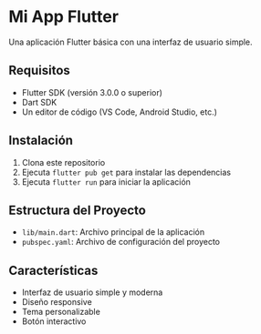 # Mi App Flutter

Una aplicación Flutter básica con una interfaz de usuario simple.

## Requisitos

- Flutter SDK (versión 3.0.0 o superior)
- Dart SDK
- Un editor de código (VS Code, Android Studio, etc.)

## Instalación

1. Clona este repositorio
2. Ejecuta `flutter pub get` para instalar las dependencias
3. Ejecuta `flutter run` para iniciar la aplicación

## Estructura del Proyecto

- `lib/main.dart`: Archivo principal de la aplicación
- `pubspec.yaml`: Archivo de configuración del proyecto

## Características

- Interfaz de usuario simple y moderna
- Diseño responsive
- Tema personalizable
- Botón interactivo 